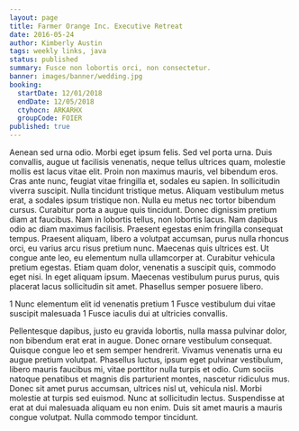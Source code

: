 ```yaml
---
layout: page
title: Farmer Orange Inc. Executive Retreat
date: 2016-05-24
author: Kimberly Austin
tags: weekly links, java
status: published
summary: Fusce non lobortis orci, non consectetur.
banner: images/banner/wedding.jpg
booking:
  startDate: 12/01/2018
  endDate: 12/05/2018
  ctyhocn: ARKARHX
  groupCode: FOIER
published: true
---
```

Aenean sed urna odio. Morbi eget ipsum felis. Sed vel porta urna. Duis convallis, augue ut facilisis venenatis, neque tellus ultrices quam, molestie mollis est lacus vitae elit. Proin non maximus mauris, vel bibendum eros. Cras ante nunc, feugiat vitae fringilla et, sodales eu sapien. In sollicitudin viverra suscipit. Nulla tincidunt tristique metus. Aliquam vestibulum metus erat, a sodales ipsum tristique non. Nulla eu metus nec tortor bibendum cursus. Curabitur porta a augue quis tincidunt. Donec dignissim pretium diam at faucibus. Nam in lobortis tellus, non lobortis lacus. Nam dapibus odio ac diam maximus facilisis.
Praesent egestas enim fringilla consequat tempus. Praesent aliquam, libero a volutpat accumsan, purus nulla rhoncus orci, eu varius arcu risus pretium nunc. Maecenas quis ultrices est. Ut congue ante leo, eu elementum nulla ullamcorper at. Curabitur vehicula pretium egestas. Etiam quam dolor, venenatis a suscipit quis, commodo eget nisi. In eget aliquam ipsum. Maecenas vestibulum purus purus, quis placerat lacus sollicitudin sit amet. Phasellus semper posuere libero.

1 Nunc elementum elit id venenatis pretium
1 Fusce vestibulum dui vitae suscipit malesuada
1 Fusce iaculis dui at ultricies convallis.

Pellentesque dapibus, justo eu gravida lobortis, nulla massa pulvinar dolor, non bibendum erat erat in augue. Donec ornare vestibulum consequat. Quisque congue leo et sem semper hendrerit. Vivamus venenatis urna eu augue pretium volutpat. Phasellus luctus, ipsum eget pulvinar vestibulum, libero mauris faucibus mi, vitae porttitor nulla turpis et odio. Cum sociis natoque penatibus et magnis dis parturient montes, nascetur ridiculus mus. Donec sit amet purus accumsan, ultrices nisl ut, vehicula nisl. Morbi molestie at turpis sed euismod. Nunc at sollicitudin lectus. Suspendisse at erat at dui malesuada aliquam eu non enim. Duis sit amet mauris a mauris congue volutpat. Nulla commodo tempor tincidunt.
